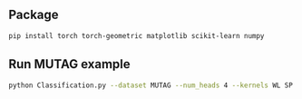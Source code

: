 
## Package
```bash
pip install torch torch-geometric matplotlib scikit-learn numpy

```

## Run MUTAG example
```bash
python Classification.py --dataset MUTAG --num_heads 4 --kernels WL SP RW GL --GL_k 5 --num-layers 3 --hop 2 --outdir test

```
